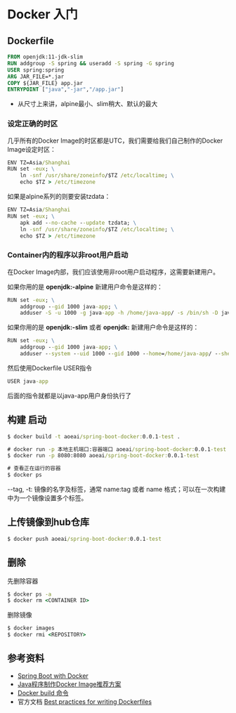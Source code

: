 # Docker 入门

## Dockerfile

```Dockerfile
FROM openjdk:11-jdk-slim
RUN addgroup -S spring && useradd -S spring -G spring
USER spring:spring
ARG JAR_FILE=*.jar
COPY ${JAR_FILE} app.jar
ENTRYPOINT ["java","-jar","/app.jar"]
```

- 从尺寸上来讲，alpine最小、slim稍大、默认的最大

### 设定正确的时区

几乎所有的Docker Image的时区都是UTC，我们需要给我们自己制作的Docker Image设定时区：

```cmd
ENV TZ=Asia/Shanghai
RUN set -eux; \
    ln -snf /usr/share/zoneinfo/$TZ /etc/localtime; \
    echo $TZ > /etc/timezone
```

如果是alpine系列的则要安装tzdata：

```cmd
ENV TZ=Asia/Shanghai
RUN set -eux; \
    apk add --no-cache --update tzdata; \
    ln -snf /usr/share/zoneinfo/$TZ /etc/localtime; \
    echo $TZ > /etc/timezone
```

### Container内的程序以非root用户启动

在Docker Image内部，我们应该使用非root用户启动程序，这需要新建用户。

如果你用的是 **openjdk:<version>-alpine** 新建用户命令是这样的：

```cmd
RUN set -eux; \
    addgroup --gid 1000 java-app; \
    adduser -S -u 1000 -g java-app -h /home/java-app/ -s /bin/sh -D java-app;
```

如果你用的是 **openjdk:<version>-slim** 或者 **openjdk:<version>** 新建用户命令是这样的：

```cmd
RUN set -eux; \
    addgroup --gid 1000 java-app; \
    adduser --system --uid 1000 --gid 1000 --home=/home/java-app/ --shell=/bin/sh --disabled-password java-app;
```

然后使用Dockerfile USER指令

```cmd
USER java-app
```
后面的指令就都是以java-app用户身份执行了

## 构建 启动

```cmd
$ docker build -t aoeai/spring-boot-docker:0.0.1-test .

# docker run -p 本地主机端口:容器端口 aoeai/spring-boot-docker:0.0.1-test
$ docker run -p 8080:8080 aoeai/spring-boot-docker:0.0.1-test

# 查看正在运行的容器
$ docker ps
```

--tag, -t: 镜像的名字及标签，通常 name:tag 或者 name 格式；可以在一次构建中为一个镜像设置多个标签。

## 上传镜像到hub仓库

```cmd
$ docker push aoeai/spring-boot-docker:0.0.1-test
```

## 删除

先删除容器

```cmd
$ docker ps -a
$ docker rm <CONTAINER ID>
```

删除镜像

```cmd
$ docker images
$ docker rmi <REPOSITORY>
```

## 参考资料
- [Spring Boot with Docker](https://spring.io/guides/gs/spring-boot-docker/)
- [Java程序制作Docker Image推荐方案](https://segmentfault.com/a/1190000016449865)
- [Docker build 命令](https://www.runoob.com/docker/docker-build-command.html)
- 官方文档 [Best practices for writing Dockerfiles](https://docs.docker.com/develop/develop-images/dockerfile_best-practices/)

